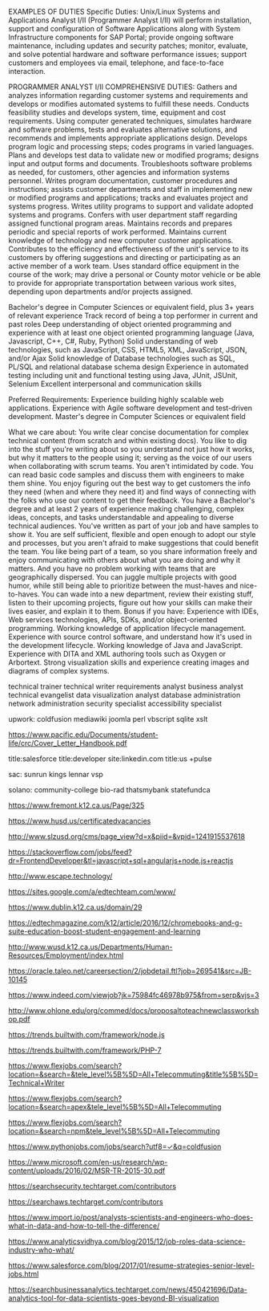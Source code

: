 EXAMPLES OF DUTIES
Specific Duties:
Unix/Linux Systems and Applications Analyst I/II (Programmer Analyst I/II) will perform installation, support and configuration of Software Applications along with System Infrastructure components for SAP Portal; provide ongoing software maintenance, including updates and security patches; monitor, evaluate, and solve potential hardware and software performance issues; support customers and employees via email, telephone, and face-to-face interaction.

PROGRAMMER ANALYST I/II COMPREHENSIVE DUTIES:
Gathers and analyzes information regarding customer systems and requirements and develops or modifies automated systems to fulfill these needs. Conducts feasibility studies and develops system, time, equipment and cost requirements. Using computer generated techniques, simulates hardware and software problems, tests and evaluates alternative solutions, and recommends and implements appropriate applications design. Develops program logic and processing steps; codes programs in varied languages. Plans and develops test data to validate new or modified programs; designs input and output forms and documents. Troubleshoots software problems as needed, for customers, other agencies and information systems personnel. Writes program documentation, customer procedures and instructions; assists customer departments and staff in implementing new or modified programs and applications; tracks and evaluates project and systems progress. Writes utility programs to support and validate adopted systems and programs. Confers with user department staff regarding assigned functional program areas. Maintains records and prepares periodic and special reports of work performed. Maintains current knowledge of technology and new computer customer applications. Contributes to the efficiency and effectiveness of the unit's service to its customers by offering suggestions and directing or participating as an active member of a work team. Uses standard office equipment in the course of the work; may drive a personal or County motor vehicle or be able to provide for appropriate transportation between various work sites, depending upon departments and/or projects assigned.


Bachelor's degree in Computer Sciences or equivalent field, plus 3+ years of relevant experience
Track record of being a top performer in current and past roles
Deep understanding of object oriented programming and experience with at least one object oriented programming language (Java, Javascript, C++, C#, Ruby, Python)
Solid understanding of web technologies, such as JavaScript, CSS, HTML5, XML, JavaScript, JSON, and/or Ajax
Solid knowledge of Database technologies such as SQL, PL/SQL and relational database schema design
Experience in automated testing including unit and functional testing using Java, JUnit, JSUnit, Selenium
Excellent interpersonal and communication skills

Preferred Requirements:
Experience building highly scalable web applications.
Experience with Agile software development and test-driven development.
Master's degree in Computer Sciences or equivalent field



What we care about:
You write clear concise documentation for complex technical content (from scratch and within existing docs).
You like to dig into the stuff you're writing about so you understand not just how it works, but why it matters to the people using it; serving as the voice of our users when collaborating with scrum teams.
You aren't intimidated by code. You can read basic code samples and discuss them with engineers to make them shine.
You enjoy figuring out the best way to get customers the info they need (when and where they need it) and find ways of connecting with the folks who use our content to get their feedback.
You have a Bachelor's degree and at least 2 years of experience making challenging, complex ideas, concepts, and tasks understandable and appealing to diverse technical audiences.
You've written as part of your job and have samples to show it.
You are self sufficient, flexible and open enough to adopt our style and processes, but you aren't afraid to make suggestions that could benefit the team.
You like being part of a team, so you share information freely and enjoy communicating with others about what you are doing and why it matters. And you have no problem working with teams that are geographically dispersed.
You can juggle multiple projects with good humor, while still being able to prioritize between the must-haves and nice-to-haves.
You can wade into a new department, review their existing stuff, listen to their upcoming projects, figure out how your skills can make their lives easier, and explain it to them.
Bonus if you have:
Experience with IDEs, Web services technologies, APIs, SDKs, and/or object-oriented programming.
Working knowledge of application lifecycle management.
Experience with source control software, and understand how it's used in the development lifecycle.
Working knowledge of Java and JavaScript.
Experience with DITA and XML authoring tools such as Oxygen or Arbortext.
Strong visualization skills and experience creating images and diagrams of complex systems.

technical trainer
technical writer
requirements analyst
business analyst
technical evangelist
data visualization analyst
database administration
network administration
security specialist
accessibility specialist


upwork: coldfusion mediawiki joomla perl vbscript sqlite xslt

https://www.pacific.edu/Documents/student-life/crc/Cover_Letter_Handbook.pdf

title:salesforce title:developer site:linkedin.com title:us +pulse

sac: sunrun kings lennar vsp

solano: community-college bio-rad thatsmybank statefundca

https://www.fremont.k12.ca.us/Page/325

https://www.husd.us/certificatedvacancies

http://www.slzusd.org/cms/page_view?d=x&piid=&vpid=1241915537618

https://stackoverflow.com/jobs/feed?dr=FrontendDeveloper&tl=javascript+sql+angularjs+node.js+reactjs

http://www.escape.technology/

https://sites.google.com/a/edtechteam.com/www/

https://www.dublin.k12.ca.us/domain/29

https://edtechmagazine.com/k12/article/2016/12/chromebooks-and-g-suite-education-boost-student-engagement-and-learning

http://www.wusd.k12.ca.us/Departments/Human-Resources/Employment/index.html

https://oracle.taleo.net/careersection/2/jobdetail.ftl?job=269541&src=JB-10145

https://www.indeed.com/viewjob?jk=75984fc46978b975&from=serp&vjs=3

http://www.ohlone.edu/org/commed/docs/proposaltoteachnewclassworkshop.pdf

https://trends.builtwith.com/framework/node.js

https://trends.builtwith.com/framework/PHP-7

https://www.flexjobs.com/search?location=&search=&tele_level%5B%5D=All+Telecommuting&title%5B%5D=Technical+Writer

https://www.flexjobs.com/search?location=&search=apex&tele_level%5B%5D=All+Telecommuting

https://www.flexjobs.com/search?location=&search=npm&tele_level%5B%5D=All+Telecommuting

https://www.pythonjobs.com/jobs/search?utf8=✓&q=coldfusion

https://www.microsoft.com/en-us/research/wp-content/uploads/2016/02/MSR-TR-2015-30.pdf

https://searchsecurity.techtarget.com/contributors

https://searchaws.techtarget.com/contributors

https://www.import.io/post/analysts-scientists-and-engineers-who-does-what-in-data-and-how-to-tell-the-difference/

https://www.analyticsvidhya.com/blog/2015/12/job-roles-data-science-industry-who-what/

https://www.salesforce.com/blog/2017/01/resume-strategies-senior-level-jobs.html

https://searchbusinessanalytics.techtarget.com/news/450421696/Data-analytics-tool-for-data-scientists-goes-beyond-BI-visualization